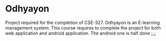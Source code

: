 # Odhyayon
Project required for the completion of CSE-327. Odhyayon is an E-learning management system. This course requires to complete the project for both web application and android application. The android one is half done ;_; 
